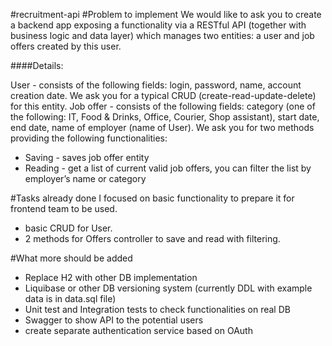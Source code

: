 #recruitment-api
#Problem to implement
We would like to ask you to create a backend app exposing a functionality via a
RESTful API (together with business logic and data layer) which manages two
entities: a user and job offers created by this user.

####Details:

User - consists of the following fields: login, password, name, account creation date.
We ask you for a typical CRUD (create-read-update-delete) for this entity.
Job offer - consists of the following fields: category (one of the following: IT, Food &
Drinks, Office, Courier, Shop assistant), start date, end date, name of employer (name
of User). We ask you for two methods providing the following functionalities:
- Saving - saves job offer entity
- Reading - get a list of current valid job offers, you can filter the list by employer’s
  name or category

#Tasks already done
I focused on basic functionality to prepare it for frontend team to be used. 
- basic CRUD for User.
- 2 methods for Offers controller to save and read with filtering.

#What more should be added
- Replace H2 with other DB implementation 
- Liquibase or other DB versioning system (currently DDL with example data is in data.sql file)
- Unit test and Integration tests to check functionalities on real DB
- Swagger to show API to the potential users
- create separate authentication service based on OAuth 

